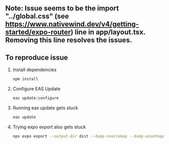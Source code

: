 ## Note: Issue seems to be the import "../global.css" (see https://www.nativewind.dev/v4/getting-started/expo-router) line in app/layout.tsx. Removing this line resolves the issues.

## To reproduce issue

1. Install dependencies

   ```bash
   npm install
   ```

2. Configure EAS Update

   ```bash
   eas update:configure
   ```

3. Running eas update gets stuck

   ```bash
   eas update
   ```

4. Trying expo export also gets stuck

   ```bash
   npx expo export --output-dir dist --dump-sourcemap --dump-assetmap --platform=all
   ```

